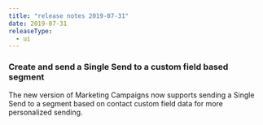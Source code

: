 ```yaml
---
title: "release notes 2019-07-31"
date: 2019-07-31
releaseType:
  - ui
---
```


### Create and send a Single Send to a custom field based segment

The new version of Marketing Campaigns now supports sending a Single Send to a segment based on contact custom field data for more personalized sending.

